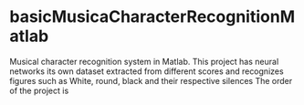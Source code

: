 # basicMusicaCharacterRecognitionMatlab
Musical character recognition system in Matlab. This project has neural networks its own dataset extracted from different scores and recognizes figures such as White, round, black and their respective silences The order of the project is
